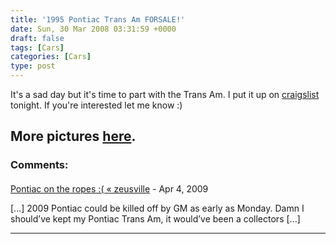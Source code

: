 ```yaml
---
title: '1995 Pontiac Trans Am FORSALE!'
date: Sun, 30 Mar 2008 03:31:59 +0000
draft: false
tags: [Cars]
categories: [Cars]
type: post
---
```


It's a sad day but it's time to part with the Trans Am. I put it up on [craigslist](http://raleigh.craigslist.org/car/623614067.html) tonight. If you're interested let me know :)

More pictures [here](http://www.flickr.com/photos/jmrodri/sets/72157604303864562/).
---
### Comments:
####
[Pontiac on the ropes :( &laquo; zeusville](http://zeusville.wordpress.com/2009/04/23/pontiac-on-the-ropes/ "") - <time datetime="2009-04-23 23:07:12">Apr 4, 2009</time>

\[...\] 2009 Pontiac could be killed off by GM as early as Monday. Damn I should’ve kept my Pontiac Trans Am, it would’ve been a collectors \[...\]
<hr />
